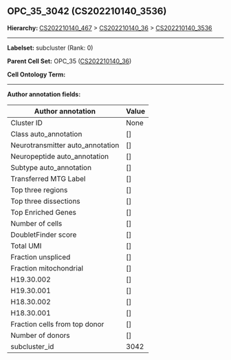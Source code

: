 ## OPC_35_3042 (CS202210140_3536)
<b>Hierarchy: </b>
[CS202210140_467](https://purl.brain-bican.org/taxonomy/CS202210140#CS202210140_467) >
[CS202210140_36](https://purl.brain-bican.org/taxonomy/CS202210140#CS202210140_36) >
[CS202210140_3536](https://purl.brain-bican.org/taxonomy/CS202210140#CS202210140_3536)

---


**Labelset:** subcluster (Rank: 0)

**Parent Cell Set:** OPC_35 ([CS202210140_36](https://purl.brain-bican.org/taxonomy/CS202210140#CS202210140_36))



**Cell Ontology Term:** 

[MARKER GENES.]: #


---

[TRANSFERRED ANNOTATIONS.]: #


[AUTHOR ANNOTATION FIELDS.]: #


**Author annotation fields:**

| Author annotation | Value |
|-------------------|-------|
|Cluster ID|None|
|Class auto_annotation|[]|
|Neurotransmitter auto_annotation|[]|
|Neuropeptide auto_annotation|[]|
|Subtype auto_annotation|[]|
|Transferred MTG Label|[]|
|Top three regions|[]|
|Top three dissections|[]|
|Top Enriched Genes|[]|
|Number of cells|[]|
|DoubletFinder score|[]|
|Total UMI|[]|
|Fraction unspliced|[]|
|Fraction mitochondrial|[]|
|H19.30.002|[]|
|H19.30.001|[]|
|H18.30.002|[]|
|H18.30.001|[]|
|Fraction cells from top donor|[]|
|Number of donors|[]|
|subcluster_id|3042|
